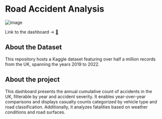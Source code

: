 # Road Accident Analysis 

![image](https://github.com/SaloniPandya/Road-Accident-Analysis/assets/112477782/5af1a290-c9fe-4f01-8944-76035d7037cc)

Link to the dashboard → [🔗](https://public.tableau.com/views/RoadAccidentAnalysis_17196601842140/RoadAccident?:language=en-US&:sid=&:redirect=auth&:display_count=n&:origin=viz_share_link)

## About the Dataset

This repository hosts a Kaggle dataset featuring over half a million records from the UK, spanning the years 2019 to 2022.

## About the project

This dashboard presents the annual cumulative count of accidents in the UK, filterable by year and accident severity. It enables year-over-year comparisons and displays casualty counts categorized by vehicle type and road classification. Additionally, it analyzes fatalities based on weather conditions and road surfaces.
